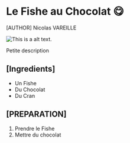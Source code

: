 # Le Fishe au Chocolat 😋

[AUTHOR] Nicolas VAREILLE

![This is a alt text.](https://pbs.twimg.com/ext_tw_video_thumb/1408421470301270016/pu/img/Ixutv6iQE0zolR1G.jpg "Miam 😋")

Petite description

## [Ingredients]

* Un Fishe
* Du Chocolat
* Du Cran

## [PREPARATION]

1. Prendre le Fishe
2. Mettre du chocolat